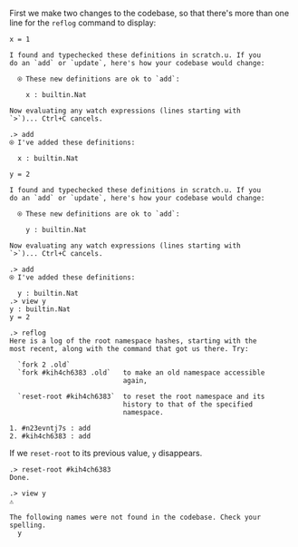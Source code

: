 First we make two changes to the codebase, so that there's more than one line
for the `reflog` command to display:

```unison
x = 1
```

```ucm
I found and typechecked these definitions in scratch.u. If you
do an `add` or `update`, here's how your codebase would change:

  ⍟ These new definitions are ok to `add`:
  
    x : builtin.Nat
 
Now evaluating any watch expressions (lines starting with
`>`)... Ctrl+C cancels.
```
```ucm
.> add
⍟ I've added these definitions:

  x : builtin.Nat
```
```unison
y = 2
```

```ucm
I found and typechecked these definitions in scratch.u. If you
do an `add` or `update`, here's how your codebase would change:

  ⍟ These new definitions are ok to `add`:
  
    y : builtin.Nat
 
Now evaluating any watch expressions (lines starting with
`>`)... Ctrl+C cancels.
```
```ucm
.> add
⍟ I've added these definitions:

  y : builtin.Nat
.> view y
y : builtin.Nat
y = 2
```
```ucm
.> reflog
Here is a log of the root namespace hashes, starting with the
most recent, along with the command that got us there. Try:

  `fork 2 .old`             
  `fork #kih4ch6383 .old`   to make an old namespace accessible
                            again,
                            
  `reset-root #kih4ch6383`  to reset the root namespace and its
                            history to that of the specified
                            namespace.

1. #n23evntj7s : add
2. #kih4ch6383 : add
```
If we `reset-root` to its previous value, `y` disappears.
```ucm
.> reset-root #kih4ch6383
Done.
```
```ucm
.> view y
⚠️

The following names were not found in the codebase. Check your spelling.
  y
```
